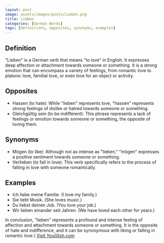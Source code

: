 ```yaml
---
layout: post
image: assets/images/posts/Lieben.png
title: Lieben
categories: [German Words]
tags: [definitions, opposites, synonyms, examples]
---
```


## Definition
"Lieben" is a German verb that means "to love" in English. It expresses deep affection or attachment towards someone or something. It is a strong emotion that can encompass a variety of feelings, from romantic love to platonic love, familial love, or even love for an object or activity.

## Opposites
- Hassen (to hate): While "lieben" represents love, "hassen" represents strong feelings of dislike or hatred towards someone or something.
- Gleichgültig sein (to be indifferent): This phrase represents a lack of feelings or emotion towards someone or something, the opposite of loving them.

## Synonyms
- Mögen (to like): Although not as intense as "lieben," "mögen" expresses a positive sentiment towards someone or something.
- Verlieben (to fall in love): This verb specifically refers to the process of falling in love with someone romantically.

## Examples
- Ich liebe meine Familie. (I love my family.)
- Sie liebt Musik. (She loves music.)
- Du liebst deinen Job. (You love your job.)
- Wir lieben einander seit Jahren. (We have loved each other for years.)

In conclusion, "lieben" represents a profound and intense feeling of affection and attachment towards someone or something. It is the opposite of hate and indifference, and it can be synonymous with liking or falling in romantic love.\ <a id="yg-widget-0" class="youglish-widget" data-query="Lieben" data-lang="german" data-components="8412" data-auto-start="0" data-bkg-color="theme_light" data-title="How%20to%20pronounce%20Lieben%20in%20German"  rel="nofollow" href="https://youglish.com">Visit YouGlish.com</a><script async src="https://youglish.com/public/emb/widget.js" charset="utf-8"></script>
